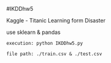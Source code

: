 #IKDDhw5

Kaggle - Titanic Learning form Disaster

use sklearn & pandas

```
execution: python IKDDhw5.py
```

```
file path: ./train.csv & ./test.csv
```